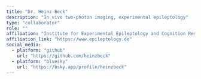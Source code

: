 ```yaml
---
title: "Dr. Heinz Beck"
description: "In vivo two-photon imaging, experimental epileptology"
type: "collaborator"
role: ""
affiliation: "Institute for Experimental Epileptology and Cognition Research"
affiliation_link: "https://www.epileptology.de"
social_media:
  - platform: "github"
    url: "https://github.com/heinzbeck"
  - platform: "bluesky"
    url: "https://bsky.app/profile/heinzbeck"
---
```



